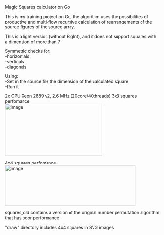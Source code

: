 Magic Squares calculator on Go

This is my training project on Go, the algorithm uses the possibilities of productive and multi-flow recursive calculation of rearrangements of the source figures of the source array.

This is a light version (without BigInt), and it does not support squares with a dimension of more than 7

Symmetric checks for:<br/>
-horizontals<br/>
-verticals<br/>
-diagonals

Using:<br/>
-Set in the source file the dimension of the calculated square<br/>
-Run it

2x CPU Xeon 2689 v2, 2.6 MHz (20core/40threads)
3x3 squares perfomance<br/>
<img width="317" height="170" alt="image" src="https://github.com/user-attachments/assets/3199f8dd-3298-403e-bfcc-5d7a6b5e24c4" />


4x4 squares perfomance<br/>
<img width="425" height="132" alt="image" src="https://github.com/user-attachments/assets/a4fe7422-c881-48ac-a482-9e5c8282bc06" />

squares_old contains a version of the original number permutation algorithm that has poor performance

"draw" directory includes 4x4 squares in SVG images
